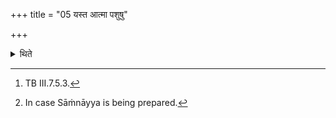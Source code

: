 +++
title = "05 यस्त आत्मा पशुषु"

+++

<details><summary>थिते</summary>

5. With yasta ātmā paśuṣu praviśṭaḥ...[^1] (he pours ghee) on the morning-milk (boiled for being used in the Sāṁnāyya).[^2]  

[^1]: TB III.7.5.3.  

[^2]: In case Sāṁnāyya is being prepared.
</details>
